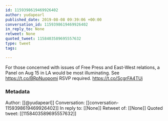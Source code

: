 ```yaml
---
id: 1159398619469926402
author: yudapearl
published_date: 2019-08-08 09:39:06 +00:00
conversation_id: 1159398619469926402
in_reply_to: None
retweet: None
quoted_tweet: 1158403589695557632
type: tweet
tags:

---
```


For those concerned with issues of Free Press and East-West relations, a Panel on Aug 15 in LA would be most illuminating. See https://t.co/BRpNuopomi RSVP required. https://t.co/ScgrFA4TUj

### Metadata

Author: [[@yudapearl]]
Conversation: [[conversation-1159398619469926402]]
In reply to: [[None]]
Retweet of: [[None]]
Quoted tweet: [[1158403589695557632]]
